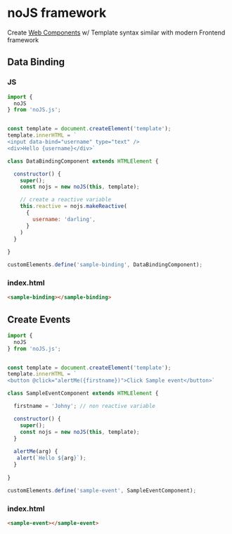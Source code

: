 # noJS framework
Create [Web Components](https://developer.mozilla.org/en-US/docs/Web/Web_Components) w/ Template syntax similar with modern Frontend framework

## Data Binding
### JS
```js
import {  
  noJS
} from 'noJS.js';


const template = document.createElement('template');
template.innerHTML = `
<input data-bind="username" type="text" />
<div>Hello {username}</div>`

class DataBindingComponent extends HTMLElement { 

  constructor() {
    super();
    const nojs = new noJS(this, template);

    // create a reactive variable
    this.reactive = nojs.makeReactive(
      { 
        username: 'darling',        
      }
    )
  }
 
}

customElements.define('sample-binding', DataBindingComponent);

```
### index.html
```html
<sample-binding></sample-binding>
```

## Create Events
```js
import {  
  noJS
} from 'noJS.js';


const template = document.createElement('template');
template.innerHTML = `
<button @click="alertMe({firstname})">Click Sample event</button>`

class SampleEventComponent extends HTMLElement { 

  firstname = 'Johny'; // non reactive variable

  constructor() {
    super();
    const nojs = new noJS(this, template);    
  }
  
  alertMe(arg) {
   alert(`Hello ${arg}`);
  }
 
}

customElements.define('sample-event', SampleEventComponent);

```
### index.html
```html
<sample-event></sample-event>
```
